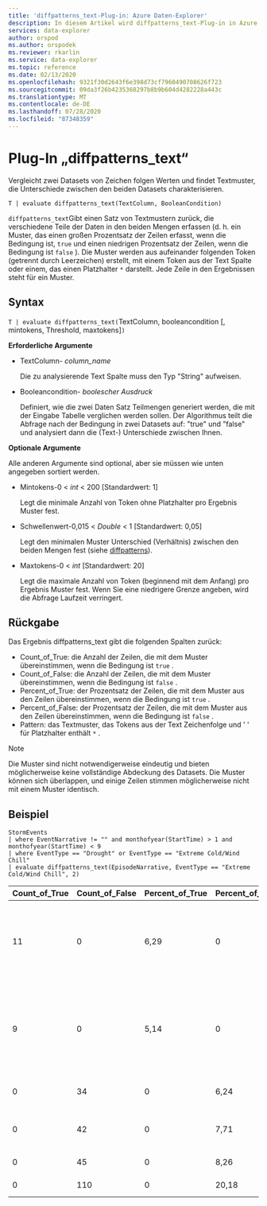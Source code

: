 ```yaml
---
title: 'diffpatterns_text-Plug-in: Azure Daten-Explorer'
description: In diesem Artikel wird diffpatterns_text-Plug-in in Azure Daten-Explorer beschrieben.
services: data-explorer
author: orspod
ms.author: orspodek
ms.reviewer: rkarlin
ms.service: data-explorer
ms.topic: reference
ms.date: 02/13/2020
ms.openlocfilehash: 9321f30d2643f6e398d73cf7960490708626f723
ms.sourcegitcommit: 09da3f26b4235368297b8b9b604d4282228a443c
ms.translationtype: MT
ms.contentlocale: de-DE
ms.lasthandoff: 07/28/2020
ms.locfileid: "87348359"
---
```

# <a name="diffpatterns_text-plugin"></a>Plug-In „diffpatterns_text“

Vergleicht zwei Datasets von Zeichen folgen Werten und findet Textmuster, die Unterschiede zwischen den beiden Datasets charakterisieren.

```kusto
T | evaluate diffpatterns_text(TextColumn, BooleanCondition)
```

`diffpatterns_text`Gibt einen Satz von Textmustern zurück, die verschiedene Teile der Daten in den beiden Mengen erfassen (d. h. ein Muster, das einen großen Prozentsatz der Zeilen erfasst, wenn die Bedingung ist, `true` und einen niedrigen Prozentsatz der Zeilen, wenn die Bedingung ist `false` ). Die Muster werden aus aufeinander folgenden Token (getrennt durch Leerzeichen) erstellt, mit einem Token aus der Text Spalte oder einem, das einen Platzhalter `*` darstellt. Jede Zeile in den Ergebnissen steht für ein Muster.

## <a name="syntax"></a>Syntax

`T | evaluate diffpatterns_text(`TextColumn, booleancondition [, mintokens, Threshold, maxtokens]`)` 

**Erforderliche Argumente**

* TextColumn- *column_name*

    Die zu analysierende Text Spalte muss den Typ "String" aufweisen.
    
* Booleancondition- *boolescher Ausdruck*

    Definiert, wie die zwei Daten Satz Teilmengen generiert werden, die mit der Eingabe Tabelle verglichen werden sollen. Der Algorithmus teilt die Abfrage nach der Bedingung in zwei Datasets auf: "true" und "false" und analysiert dann die (Text-) Unterschiede zwischen Ihnen. 

**Optionale Argumente**

Alle anderen Argumente sind optional, aber sie müssen wie unten angegeben sortiert werden. 

* Mintokens-0 < *int* < 200 [Standardwert: 1]

    Legt die minimale Anzahl von Token ohne Platzhalter pro Ergebnis Muster fest.

* Schwellenwert-0,015 < *Double* < 1 [Standardwert: 0,05]

    Legt den minimalen Muster Unterschied (Verhältnis) zwischen den beiden Mengen fest (siehe [diffpatterns](diffpatternsplugin.md)).

* Maxtokens-0 < *int* [Standardwert: 20]

    Legt die maximale Anzahl von Token (beginnend mit dem Anfang) pro Ergebnis Muster fest. Wenn Sie eine niedrigere Grenze angeben, wird die Abfrage Laufzeit verringert.

## <a name="returns"></a>Rückgabe

Das Ergebnis diffpatterns_text gibt die folgenden Spalten zurück:

* Count_of_True: die Anzahl der Zeilen, die mit dem Muster übereinstimmen, wenn die Bedingung ist `true` .
* Count_of_False: die Anzahl der Zeilen, die mit dem Muster übereinstimmen, wenn die Bedingung ist `false` .
* Percent_of_True: der Prozentsatz der Zeilen, die mit dem Muster aus den Zeilen übereinstimmen, wenn die Bedingung ist `true` .
* Percent_of_False: der Prozentsatz der Zeilen, die mit dem Muster aus den Zeilen übereinstimmen, wenn die Bedingung ist `false` .
* Pattern: das Textmuster, das Tokens aus der Text Zeichenfolge und ' ' für Platzhalter enthält `*` . 

> [!NOTE]
> Die Muster sind nicht notwendigerweise eindeutig und bieten möglicherweise keine vollständige Abdeckung des Datasets. Die Muster können sich überlappen, und einige Zeilen stimmen möglicherweise nicht mit einem Muster identisch.

## <a name="example"></a>Beispiel

<!-- csl: https://help.kusto.windows.net:443/Samples -->
```kusto
StormEvents     
| where EventNarrative != "" and monthofyear(StartTime) > 1 and monthofyear(StartTime) < 9
| where EventType == "Drought" or EventType == "Extreme Cold/Wind Chill"
| evaluate diffpatterns_text(EpisodeNarrative, EventType == "Extreme Cold/Wind Chill", 2)
```

|Count_of_True|Count_of_False|Percent_of_True|Percent_of_False|Muster|
|---|---|---|---|---|
|11|0|6,29|0|Windrichtung Nordwesten in * Wake * a Surface trough hat Heavy Lake effect schneedownwind * Lake Superior from|
|9|0|5,14|0|Kanadischer hoher Druckbereich * * Region * hat seit Februar * 2006 die kolurigstemperatur erzeugt. Dauer * Einfrieren der Temperaturen|
|0|34|0|6,24|* * * * * * * * * * * * * * * * * * West Tennessee,|
|0|42|0|7,71|* * * * * * hat * * * * * * * * in Western Colorado verursacht. *|
|0|45|0|8,26|* * niedriger als normal *|
|0|110|0|20,18|Niedriger als normal *|

